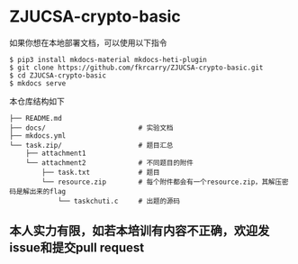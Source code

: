 # ZJUCSA-crypto-basic
如果你想在本地部署文档，可以使用以下指令
```console
$ pip3 install mkdocs-material mkdocs-heti-plugin
$ git clone https://github.com/fkrcarry/ZJUCSA-crypto-basic.git
$ cd ZJUCSA-crypto-basic
$ mkdocs serve
```
本仓库结构如下
```
├── README.md 
├── docs/                       # 实验文档
├── mkdocs.yml 
└── task.zip/                   # 题目汇总
    ├── attachment1
    └── attachment2             # 不同题目的附件
        ├── task.txt            # 题目
        └── resource.zip        # 每个附件都会有一个resource.zip，其解压密码是解出来的flag
            └── taskchuti.c     # 出题的源码
```

## 本人实力有限，如若本培训有内容不正确，欢迎发issue和提交pull request
